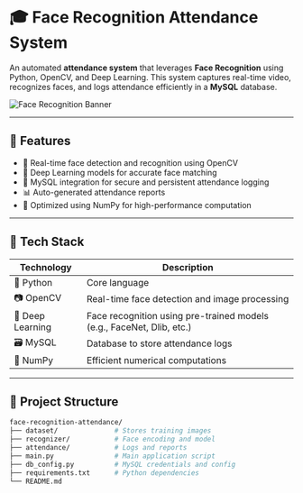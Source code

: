 # 🎓 Face Recognition Attendance System

An automated **attendance system** that leverages **Face Recognition** using Python, OpenCV, and Deep Learning. This system captures real-time video, recognizes faces, and logs attendance efficiently in a **MySQL** database.

![Face Recognition Banner](https://user-images.githubusercontent.com/placeholder/banner.jpg) <!-- Add your own image URL or remove this line -->

---

## 📌 Features

- 🎥 Real-time face detection and recognition using OpenCV
- 🤖 Deep Learning models for accurate face matching
- 💾 MySQL integration for secure and persistent attendance logging
- 📊 Auto-generated attendance reports
- 🧠 Optimized using NumPy for high-performance computation

---

## 🚀 Tech Stack

| Technology | Description |
|------------|-------------|
| 🐍 Python   | Core language |
| 📷 OpenCV   | Real-time face detection and image processing |
| 🤖 Deep Learning | Face recognition using pre-trained models (e.g., FaceNet, Dlib, etc.) |
| 🗃 MySQL    | Database to store attendance logs |
| 🔣 NumPy    | Efficient numerical computations |

---

## 📁 Project Structure

```bash
face-recognition-attendance/
├── dataset/              # Stores training images
├── recognizer/           # Face encoding and model
├── attendance/           # Logs and reports
├── main.py               # Main application script
├── db_config.py          # MySQL credentials and config
├── requirements.txt      # Python dependencies
└── README.md
